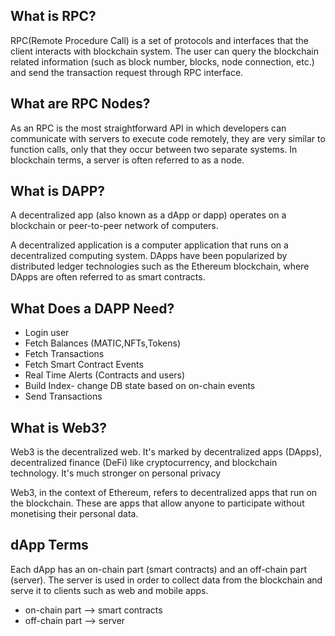 ## What is RPC?
RPC(Remote Procedure Call) is a set of protocols and interfaces that the client interacts with blockchain system. 
The user can query the blockchain related information (such as block number, blocks, node connection, etc.) and 
send the transaction request through RPC interface.

## What are RPC Nodes?
As an RPC is the most straightforward API in which developers can communicate with servers to execute code remotely, 
they are very similar to function calls, only that they occur between two separate systems. In blockchain terms, 
a server is often referred to as a node.

## What is DAPP?
A decentralized app (also known as a dApp or dapp) operates on a blockchain or peer-to-peer network of computers.

A decentralized application is a computer application that runs on a decentralized computing system. DApps have been popularized by distributed ledger technologies such as the Ethereum blockchain, where DApps are often referred to as smart contracts.

## What Does a DAPP Need?
* Login user
* Fetch Balances (MATIC,NFTs,Tokens)
* Fetch Transactions
* Fetch Smart Contract Events
* Real Time Alerts (Contracts and users)
* Build Index- change DB state based on on-chain events
* Send Transactions

## What is Web3?
Web3 is the decentralized web. It's marked by decentralized apps (DApps), decentralized finance (DeFi) like cryptocurrency, and blockchain technology. It's much stronger on personal privacy

Web3, in the context of Ethereum, refers to decentralized apps that run on the blockchain. These are apps that allow anyone to participate without monetising their personal data.

## dApp Terms
Each dApp has an on-chain part (smart contracts) and an off-chain part (server). The server is used in order to collect data from the blockchain and serve it to clients such as web and mobile apps.

* on-chain part --> smart contracts
* off-chain part --> server
